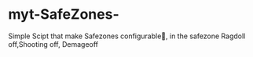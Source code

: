 # myt-SafeZones-
Simple Scipt that make Safezones configurable💖,  in the safezone Ragdoll off,Shooting off, Demageoff
